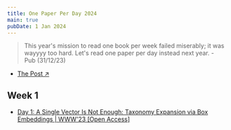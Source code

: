 ```yaml
---
title: One Paper Per Day 2024
main: true
pubDate: 1 Jan 2024
---
```


> This year's mission to read one book per week failed miserably; it was wayyyy too hard. Let's read one paper per day instead next year. - Pub (31/12/23)

- [The Post ↗](https://www.facebook.com/chayapatr/posts/pfbid02Co3a8G8HwNw15ciEs9yLEh8e64NEENgEJpjuFeSZiaGvmhzMN7dkGaLkedpnkGcCl)

## Week 1

- [Day 1: A Single Vector Is Not Enough: Taxonomy Expansion via Box Embeddings | WWW'23 [Open Access]](/s/1p24-1)
